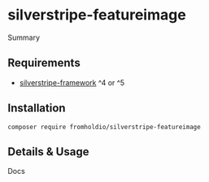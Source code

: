 # silverstripe-featureimage

Summary

## Requirements

* [silverstripe-framework](https://github.com/silverstripe/silverstripe-framework) ^4 or ^5

## Installation

`composer require fromholdio/silverstripe-featureimage`

## Details & Usage

Docs
